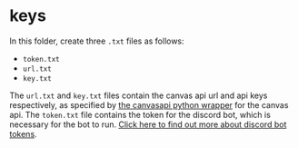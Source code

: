 # keys
In this folder, create three `.txt` files as follows:
- `token.txt`
- `url.txt`
- `key.txt`

The `url.txt` and `key.txt` files contain the canvas api url and api keys respectively, as specified by [the canvasapi python wrapper](https://github.com/ucfopen/canvasapi#quickstart "canvasapi") for the canvas api.
The `token.txt` file contains the token for the discord bot, which is necessary for the bot to run. [Click here to find out more about discord bot tokens](https://github.com/reactiflux/discord-irc/wiki/Creating-a-discord-bot-&-getting-a-token "Creating a Discord Bot and Getting a Token").